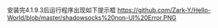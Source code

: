 安装完4.1.9.3后运行程序出现如下提示框
https://github.com/Zark-Y/Hello-World/blob/master/shadowsocks%20non-UI%20Error.PNG
